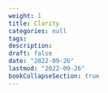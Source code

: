 ```yaml
---
weight: 1
title: Clarity
categories: null
tags:
description: 
draft: false
date: "2022-09-26"
lastmod: "2022-09-26"
bookCollapseSection: true
---
```


